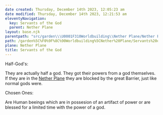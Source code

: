 ```yaml
---
date created: Thursday, December 14th 2023, 12:05:23 am
date modified: Thursday, December 14th 2023, 12:21:53 am
eleventyNavigation:
  key: Servants of the God
  parent: Nether Plane
layout: base.njk
parentpath: "src/garden\\\U0001F310Worldbuilding\\Nether Plane/Nether Plane.md"
path: /garden%5C%F0%9F%8C%90Worldbuilding%5CNether%20Plane/Servants%20of%20the%20God/
plane: Nether Plane
title: Servants of the God
---
```


Half-God's: 

They are actually half a god. They got their powers from a god themselves. If they are in the [Nether Plane](/garden/%F0%9F%8C%90Worldbuilding%5CNether%20Plane/Nether%20Plane) they are blocked by the great Barrier, just like normal gods were.

Chosen Ones: 

Are Human beeings which are in possesion of an artifact of power or are blessed for a limited time with the power of a god.